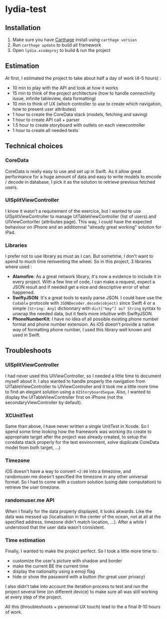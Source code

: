 # lydia-test

## Installation

1. Make sure you have [Carthage](https://github.com/Carthage/Carthage) install using `carthage version`
2. Run `carthage update` to build all framework
3. Open `lydia.xcodeproj` to build & run the project

## Estimation

At first, I estimated the project to take about half a day of work (4-5 hours) :
- 10 min to play with the API and look at how it works
- 15 min to think of the project architecture (how to handle connectivity issue, infinite tableview, data formatting)
- 10 min to think of UX (which controller to use to create which navigation, how to present user attributes)
- 1 hour to create the CoreData stack (models, fetching and saving)
- 1 hour to create API call + parser
- 1.5 hour to create storyboard with outlets on each viewcontroller
- 1 hour to create all needed tests

## Technical choices

### CoreData
CoreData is really easy to use and set up in Swift. As it allow great performance for a huge amount of data and easy to write models to encode / decode in database, I pick it as the solution to retrieve previous fetched users.

### UISplitViewController
I know it wasn't a requirement of the exercice, but I wanted to use UISplitViewController to manage UITableViewController (list of users) and UIViewContorller (attributes page). This way, I could have the expected behaviour on iPhone and an additionnal "already great working" solution for iPad.

### Libraries
I prefer not to use library as must as I can. But sometime, I don't want to spend to much time reinventing the wheel. So in this project, 3 libraries where used :

- **Alamofire**: As a great network library, it's now a evidence to include it in every project. With a few line of code, I can make a request, expect a JSON result and if needed get a nice and descriptive error of what happened.
- **SwiftyJSON**: It's a great tools to easily parse JSON. I could have use the `Codable` protocole with `JSONDecoder.decode(object)` since Swift 4 or a simple `[String: Any]` dictionnary with `dict["key"] as? String` syntax to unwrap the needed data, but it feels more intuitive with SwiftyJSON.
- **PhoneNumberKit**: I have no idea of all possible existing phone number format and phone number extension. As iOS doesn't provide a native way of formatting phone number, I used this library well known and used in Swift.

## Troubleshoots

### UISplitViewController
I had never used this UIViewController, so I needed a little time to document myself about it. I also wanted to handle properly the navigation from UITableViewController to UIViewController and it took me a little more time to find an elegant solution using a `UIStoryboardSegue`. Also, I wanted to display the UITableViewController first on iPhone (not the secondaryViewController by default).

### XCUnitTest
Same than above, I have never written a single UnitTest in Xcode. So I spend some time looking how the framework was working (to create to appropriate target after the project was already created, to setup the coredata stack properly for the test environment, solve duplicate CoreData model from both target, ...)

### Timezone
iOS doesn't have a way to convert `+2:00` into a timezone, and randomuser.me doesn't specified the timezone in any other universal format. So I had to come with a custom solution (using date computation) to retrieve the user timezone.

### randomuser.me API
When I finally for the data properly displayed, it looks akwards. Like the data was messed up (localisation in the center of the ocean, not at all at the specified address, timezone didn't match location, ...). After a while I understood that the user data wasn't consistent.

### Time estimation
Finally, I wanted to make the project perfect. So I took a little more time to : 
- customize the user's picture with shadow and border
- make the current BE the current time
- display the nationality using a emoji flag
- hide or show the password with a button (for great user privacy)

I also didn't take into account the iteration process to test and run the project several time (on different device) to make sure all was still working at every step of the project.

All this (throubleshoots + personnal UX touch) lead to the a final 8-10 hours of work.
